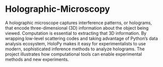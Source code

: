 # Holographic-Microscopy
A holographic microscope captures interference patterns, or holograms, that encode three-dimensional (3D) information about the object being viewed. Computation is essential to extracting that 3D information. By wrapping low-level scattering codes and taking advantage of Python’s data analysis ecosystem, HoloPy makes it easy for experimentalists to use modern, sophisticated inference methods to analyze holograms. The project illustrates how computational tools can enable experimental methods and new experiments.
